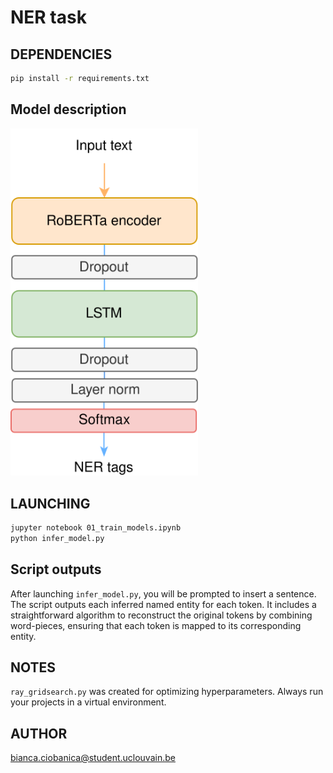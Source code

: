 # NER task
## DEPENDENCIES

```bash
pip install -r requirements.txt
```
## Model description
<img src="./ner_lstm_diagram.svg" width="300">


## LAUNCHING
```bash
jupyter notebook 01_train_models.ipynb
python infer_model.py
```
## Script outputs
After launching `infer_model.py`, you will be prompted to insert a sentence. The script outputs each inferred named entity for each token.
It includes a straightforward algorithm to reconstruct the original tokens by combining word-pieces, ensuring that each token is mapped to its corresponding entity.

## NOTES
`ray_gridsearch.py` was created for optimizing hyperparameters.
Always run your projects in a virtual environment.

## AUTHOR
bianca.ciobanica@student.uclouvain.be
